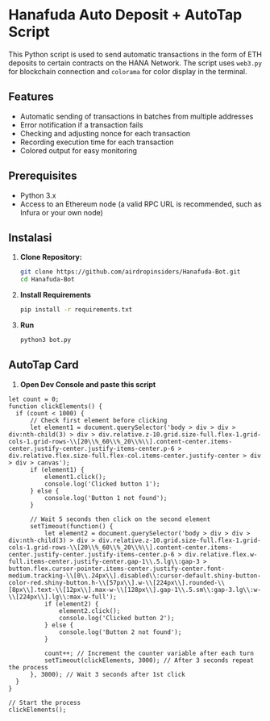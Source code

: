 # Hanafuda Auto Deposit + AutoTap Script

This Python script is used to send automatic transactions in the form of ETH deposits to certain contracts on the HANA Network. The script uses `web3.py` for blockchain connection and `colorama` for color display in the terminal.

## Features

- Automatic sending of transactions in batches from multiple addresses
- Error notification if a transaction fails
- Checking and adjusting nonce for each transaction
- Recording execution time for each transaction
- Colored output for easy monitoring

## Prerequisites

- Python 3.x
- Access to an Ethereum node (a valid RPC URL is recommended, such as Infura or your own node)

## Instalasi

1. **Clone Repository:**
   ```bash
   git clone https://github.com/airdropinsiders/Hanafuda-Bot.git
   cd Hanafuda-Bot
   ```
2.  **Install Requirements**
    ```bash
    pip install -r requirements.txt
    ```
3.  **Run**
    ```bash
    python3 bot.py
    ```

## AutoTap Card

1. **Open Dev Console and paste this script**
  ```
  let count = 0;
function clickElements() {
    if (count < 1000) {
        // Check first element before clicking
        let element1 = document.querySelector('body > div > div > div:nth-child(3) > div > div.relative.z-10.grid.size-full.flex-1.grid-cols-1.grid-rows-\\[20\\%_60\\%_20\\%\\].content-center.items-center.justify-center.justify-items-center.p-6 > div.relative.flex.size-full.flex-col.items-center.justify-center > div > div > canvas');
        if (element1) {
            element1.click();
            console.log('Clicked button 1');
        } else {
            console.log('Button 1 not found');
        }

        // Wait 5 seconds then click on the second element
        setTimeout(function() {
            let element2 = document.querySelector('body > div > div > div:nth-child(3) > div > div.relative.z-10.grid.size-full.flex-1.grid-cols-1.grid-rows-\\[20\\%_60\\%_20\\%\\].content-center.items-center.justify-center.justify-items-center.p-6 > div.relative.flex.w-full.items-center.justify-center.gap-1\\.5.lg\\:gap-3 > button.flex.cursor-pointer.items-center.justify-center.font-medium.tracking-\\[0\\.24px\\].disabled\\:cursor-default.shiny-button-color-red.shiny-button.h-\\[57px\\].w-\\[224px\\].rounded-\\[8px\\].text-\\[12px\\].max-w-\\[128px\\].gap-1\\.5.sm\\:gap-3.lg\\:w-\\[224px\\].lg\\:max-w-full');
            if (element2) {
                element2.click();
                console.log('Clicked button 2');
            } else {
                console.log('Button 2 not found');
            }

            count++; // Increment the counter variable after each turn
            setTimeout(clickElements, 3000); // After 3 seconds repeat the process
        }, 3000); // Wait 3 seconds after 1st click
    }
}

// Start the process
clickElements();
```
